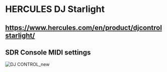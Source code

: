 # HERCULES DJ Starlight
## https://www.hercules.com/en/product/djcontrolstarlight/

## SDR Console MIDI settings
![DJ CONTROL_new](https://user-images.githubusercontent.com/96939950/148628866-7a4e24db-7e5b-40f5-b0ff-5da28deb8bc6.png)


